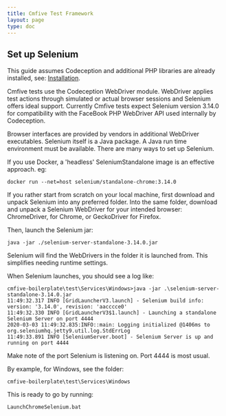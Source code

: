 ```yaml
---
title: Cmfive Test Framework
layout: page
type: doc
---
```


## Set up Selenium

This guide assumes Codeception and additional PHP libraries are already installed, see: [Installation](/documentation/cmfive_tests/install-codecept).

Cmfive tests use the Codeception WebDriver module. WebDriver applies test actions through simulated or actual browser sessions and Selenium offers ideal support. Currently Cmfive tests expect Selenium version 3.14.0 for compatibility with the FaceBook PHP WebDriver API used internally by Codeception.

Browser interfaces are provided by vendors in additional WebDriver executables. Selenium itself is a Java package. A Java run time environment must be available. There are many ways to set up Selenium.

If you use Docker, a 'headless' SeleniumStandalone image is an effective approach.
eg:
```batch
docker run --net=host selenium/standalone-chrome:3.14.0
```

If you rather start from scratch on your local machine, first download and unpack Selenium into any preferred folder. Into the same folder, download and unpack a Selenium WebDriver for your intended browser: ChromeDriver, for Chrome, or GeckoDriver for Firefox.

Then, launch the Selenium jar:
```batch
java -jar ./selenium-server-standalone-3.14.0.jar
```
Selenium will find the WebDrivers in the folder it is launched from. This simplifies needing runtime settings.

When Selenium launches, you should see a log like:
```log
cmfive-boilerplate\test\Services\Windows>java -jar .\selenium-server-standalone-3.14.0.jar
11:49:32.317 INFO [GridLauncherV3.launch] - Selenium build info: version: '3.14.0', revision: 'aacccce0'
11:49:32.330 INFO [GridLauncherV3$1.launch] - Launching a standalone Selenium Server on port 4444
2020-03-03 11:49:32.835:INFO::main: Logging initialized @1406ms to org.seleniumhq.jetty9.util.log.StdErrLog
11:49:33.891 INFO [SeleniumServer.boot] - Selenium Server is up and running on port 4444
```

Make note of the port Selenium is listening on. Port 4444 is most usual.

By example, for Windows, see the folder:
```batch
cmfive-boilerplate\test\Services\Windows
```
This is ready to go by running:
```batch
LaunchChromeSelenium.bat
```